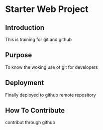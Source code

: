 # Starter Web Project

## Introduction

This is training for git and github

## Purpose

To know the woking use of git for developers

## Deployment

Finally deployed to github remote repository

## How To Contribute
contribut through github
